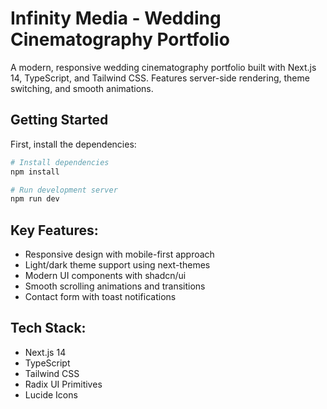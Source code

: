 # Infinity Media - Wedding Cinematography Portfolio

A modern, responsive wedding cinematography portfolio built with Next.js 14, TypeScript, and Tailwind CSS. Features server-side rendering, theme switching, and smooth animations.

## Getting Started

First, install the dependencies:

```bash
# Install dependencies
npm install

# Run development server
npm run dev
```

## Key Features:

- Responsive design with mobile-first approach
- Light/dark theme support using next-themes
- Modern UI components with shadcn/ui
- Smooth scrolling animations and transitions
- Contact form with toast notifications

## Tech Stack:

- Next.js 14
- TypeScript
- Tailwind CSS
- Radix UI Primitives
- Lucide Icons